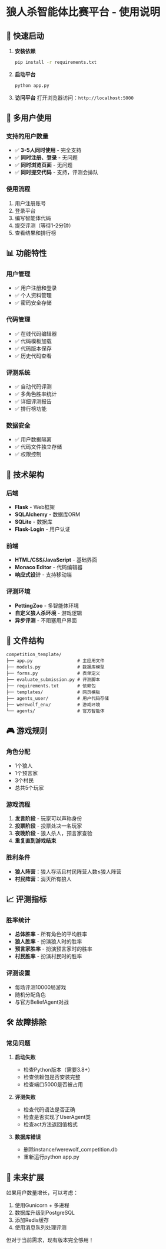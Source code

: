 # 狼人杀智能体比赛平台 - 使用说明

## 🚀 快速启动

1. **安装依赖**
   ```bash
   pip install -r requirements.txt
   ```

2. **启动平台**
   ```bash
   python app.py
   ```

3. **访问平台**
   打开浏览器访问：`http://localhost:5000`

## 👥 多用户使用

### 支持的用户数量
- ✅ **3-5人同时使用** - 完全支持
- ✅ **同时注册、登录** - 无问题
- ✅ **同时浏览页面** - 无问题
- ✅ **同时提交代码** - 支持，评测会排队

### 使用流程
1. 用户注册账号
2. 登录平台
3. 编写智能体代码
4. 提交评测（等待1-2分钟）
5. 查看结果和排行榜

## 📊 功能特性

### 用户管理
- ✅ 用户注册和登录
- ✅ 个人资料管理
- ✅ 密码安全存储

### 代码管理
- ✅ 在线代码编辑器
- ✅ 代码模板加载
- ✅ 代码版本保存
- ✅ 历史代码查看

### 评测系统
- ✅ 自动代码评测
- ✅ 多角色胜率统计
- ✅ 详细评测报告
- ✅ 排行榜功能

### 数据安全
- ✅ 用户数据隔离
- ✅ 代码文件独立存储
- ✅ 权限控制

## 🔧 技术架构

### 后端
- **Flask** - Web框架
- **SQLAlchemy** - 数据库ORM
- **SQLite** - 数据库
- **Flask-Login** - 用户认证

### 前端
- **HTML/CSS/JavaScript** - 基础界面
- **Monaco Editor** - 代码编辑器
- **响应式设计** - 支持移动端

### 评测环境
- **PettingZoo** - 多智能体环境
- **自定义狼人杀环境** - 游戏逻辑
- **异步评测** - 不阻塞用户界面

## 📁 文件结构

```
competition_template/
├── app.py                 # 主应用文件
├── models.py              # 数据库模型
├── forms.py               # 表单定义
├── evaluate_submission.py # 评测脚本
├── requirements.txt       # 依赖包
├── templates/             # 网页模板
├── agents_user/           # 用户代码存储
├── werewolf_env/          # 游戏环境
└── agents/                # 官方智能体
```

## 🎮 游戏规则

### 角色分配
- 1个狼人
- 1个预言家  
- 3个村民
- 总共5个玩家

### 游戏流程
1. **发言阶段** - 玩家可以声称身份
2. **投票阶段** - 投票处决一名玩家
3. **夜晚阶段** - 狼人杀人，预言家查验
4. **重复直到游戏结束**

### 胜利条件
- **狼人阵营**：狼人存活且村民阵营人数≤狼人阵营
- **村民阵营**：消灭所有狼人

## 📈 评测指标

### 胜率统计
- **总体胜率** - 所有角色的平均胜率
- **狼人胜率** - 扮演狼人时的胜率
- **预言家胜率** - 扮演预言家时的胜率
- **村民胜率** - 扮演村民时的胜率

### 评测设置
- 每场评测10000局游戏
- 随机分配角色
- 与官方BeliefAgent对战

## 🛠️ 故障排除

### 常见问题

1. **启动失败**
   - 检查Python版本（需要3.8+）
   - 检查依赖包是否安装完整
   - 检查端口5000是否被占用

2. **评测失败**
   - 检查代码语法是否正确
   - 检查是否实现了UserAgent类
   - 检查act方法返回值格式

3. **数据库错误**
   - 删除instance/werewolf_competition.db
   - 重新运行python app.py


## 🔮 未来扩展

如果用户数量增长，可以考虑：
1. 使用Gunicorn + 多进程
2. 数据库升级到PostgreSQL
3. 添加Redis缓存
4. 使用消息队列处理评测

但对于当前需求，现有版本完全够用！